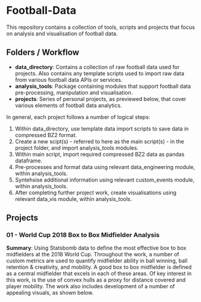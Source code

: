 # Football-Data
This repository contains a collection of tools, scripts and projects that focus on analysis and visualisation of football data.

## Folders / Workflow
- **data_directory**: Contains a collection of raw football data used for projects. Also contains any template scripts used to import raw data from various football data APIs or services.
- **analysis_tools**: Package containing modules that support football data pre-processing, manipulation and visualisation.
- **projects**: Series of personal projects, as previewed below, that cover various elements of football data analytics.

In general, each project follows a number of logical steps:
1. Within data_directory, use template data import scripts to save data in compressed BZ2 format.
2. Create a new scipt(s) - referred to here as the main script(s) - in the project folder, and import analysis_tools modules.
3. Within main script, import required compressed BZ2 data as pandas dataframe.
4. Pre-processes and format data using relevant data_engineering module, within analysis_tools.
5. Syntehsise additional information using relevant custom_events module, within analysis_tools.
6. After completing further project work, create visualisations using relevant data_vis module, within analysis_tools.

## Projects

### 01 - World Cup 2018 Box to Box Midfielder Analysis

**Summary**: Using Statsbomb data to define the most effective box to box midfielders at the 2018 World Cup. Throughout the work, a number of custom metrics are used to quantify midfielder ability in ball winning, ball retention & creativity, and mobility. A good box to box midfielder is defined as a central midfielder that excels in each of these areas. Of key interest in this work, is the use of convex hulls as a proxy for distance covered and player mobility. The work also includes development of a number of appealing visuals, as shown below.
